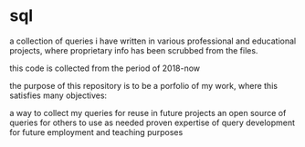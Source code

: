 # sql
a collection of queries i have written in various professional and educational projects, where proprietary info has been scrubbed from the files.

this code is collected from the period of 2018-now

the purpose of this repository is to be a porfolio of my work, where this satisfies many objectives:

  a way to collect my queries for reuse in future projects
  an open source of queries for others to use as needed
  proven expertise of query development for future employment and teaching purposes

